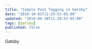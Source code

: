 ```yaml
---
title: "Simple Post Tagging in Gatsby"
date: "2019-10-01T11:29:53-05:00"
updated: "2019-09-30T11:29:53-05:00"
tags: [gatsby]
published: false
---
```


Gatsby
